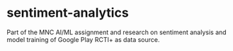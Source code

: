 # sentiment-analytics

Part of the MNC AI/ML assignment and research on sentiment analysis and model training of Google Play RCTI+ as data source.